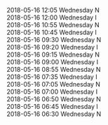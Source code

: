 2018-05-16 12:05 Wednesday  N  
2018-05-16 12:00 Wednesday  I  
2018-05-16 10:55 Wednesday  N  
2018-05-16 10:45 Wednesday  I  
2018-05-16 09:30 Wednesday  N  
2018-05-16 09:20 Wednesday  I  
2018-05-16 09:15 Wednesday  N  
2018-05-16 09:00 Wednesday  I  
2018-05-16 08:55 Wednesday  N  
2018-05-16 07:35 Wednesday  I  
2018-05-16 07:05 Wednesday  N  
2018-05-16 07:00 Wednesday  I  
2018-05-16 06:50 Wednesday  N  
2018-05-16 06:45 Wednesday  I  
2018-05-16 06:30 Wednesday  N  
